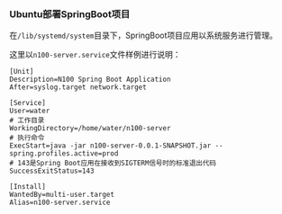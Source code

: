 


### Ubuntu部署SpringBoot项目

在`/lib/systemd/system`目录下，SpringBoot项目应用以系统服务进行管理。

这里以`n100-server.service`文件样例进行说明：

```
[Unit]
Description=N100 Spring Boot Application
After=syslog.target network.target

[Service]
User=water
# 工作目录
WorkingDirectory=/home/water/n100-server
# 执行命令
ExecStart=java -jar n100-server-0.0.1-SNAPSHOT.jar --spring.profiles.active=prod
# 143是Spring Boot应用在接收到SIGTERM信号时的标准退出代码
SuccessExitStatus=143

[Install]
WantedBy=multi-user.target
Alias=n100-server.service
```
